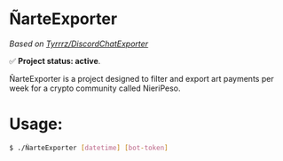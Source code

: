 # ÑarteExporter
_Based on [Tyrrrz/DiscordChatExporter](https://github.com/Tyrrrz/DiscordChatExporter)_


✅ **Project status: active**.

ÑarteExporter is a project designed to filter and export art payments per week for a crypto community called NieriPeso.

# Usage:
```bash
$ ./ÑarteExporter [datetime] [bot-token]
```
